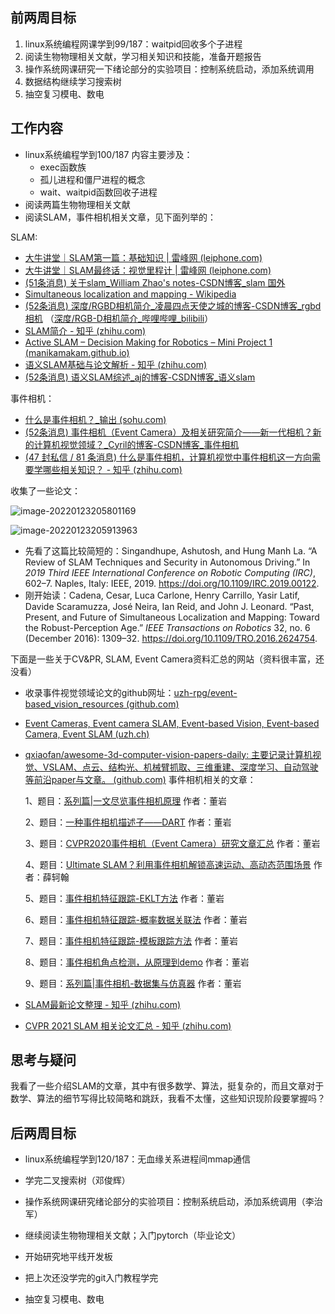 ## 前两周目标

1. linux系统编程网课学到99/187：waitpid回收多个子进程
2. 阅读生物物理相关文献，学习相关知识和技能，准备开题报告
3. 操作系统网课研究一下绪论部分的实验项目：控制系统启动，添加系统调用
4. 数据结构继续学习搜索树
5. 抽空复习模电、数电



## 工作内容

- linux系统编程学到100/187
  内容主要涉及：
  - exec函数族
  - 孤儿进程和僵尸进程的概念
  - wait、waitpid函数回收子进程
- 阅读两篇生物物理相关文献
- 阅读SLAM，事件相机相关文章，见下面列举的：

SLAM:

- [大牛讲堂｜SLAM第一篇：基础知识 | 雷峰网 (leiphone.com)](https://www.leiphone.com/category/ai/iAe3f8qmRHXavgSl.html)
- [大牛讲堂｜SLAM最终话：视觉里程计 | 雷峰网 (leiphone.com)](https://www.leiphone.com/category/ai/Qj6uJhaywpBD8vdq.html)
- [(51条消息) 关于slam_William Zhao's notes-CSDN博客_slam 国外](https://blog.csdn.net/yimingsilence/article/details/51701944)
- [Simultaneous localization and mapping - Wikipedia](https://en.wikipedia.org/wiki/Simultaneous_localization_and_mapping)
- [(52条消息) 深度/RGBD相机简介_凌晨四点天使之城的博客-CSDN博客_rgbd相机](https://blog.csdn.net/qq_41665685/article/details/103476266) （[深度/RGB-D相机简介_哔哩哔哩_bilibili](https://www.bilibili.com/video/av78570902)）
- [SLAM简介 - 知乎 (zhihu.com)](https://zhuanlan.zhihu.com/p/21381490)
- [Active SLAM – Decision Making for Robotics – Mini Project 1 (manikamakam.github.io)](https://manikamakam.github.io/SLAM/)
- [语义SLAM基础与论文解析 - 知乎 (zhihu.com)](https://www.zhihu.com/column/slampaper)
- [(52条消息) 语义SLAM综述_aj的博客-CSDN博客_语义slam](https://blog.csdn.net/a1003032404/article/details/104538205)



事件相机：

- [什么是事件相机？_输出 (sohu.com)](https://www.sohu.com/a/376900453_100007727)
- [(52条消息) 事件相机（Event Camera）及相关研究简介——新一代相机？新的计算机视觉领域？_Cyril的博客-CSDN博客_事件相机](https://blog.csdn.net/qq_43414059/article/details/104850013)
- [(47 封私信 / 81 条消息) 什么是事件相机，计算机视觉中事件相机这一方向需要学哪些相关知识？ - 知乎 (zhihu.com)](https://www.zhihu.com/question/333451919)



收集了一些论文：

![image-20220123205801169](2022-01-23.assets/image-20220123205801169.png)

![image-20220123205913963](2022-01-23.assets/image-20220123205913963.png)

- 先看了这篇比较简短的：Singandhupe, Ashutosh, and Hung Manh La. “A Review of SLAM Techniques and Security in Autonomous Driving.” In *2019 Third IEEE International Conference on Robotic Computing (IRC)*, 602–7. Naples, Italy: IEEE, 2019. https://doi.org/10.1109/IRC.2019.00122.
- 刚开始读：Cadena, Cesar, Luca Carlone, Henry Carrillo, Yasir Latif, Davide Scaramuzza, José Neira, Ian Reid, and John J. Leonard. “Past, Present, and Future of Simultaneous Localization and Mapping: Toward the Robust-Perception Age.” *IEEE Transactions on Robotics* 32, no. 6 (December 2016): 1309–32. https://doi.org/10.1109/TRO.2016.2624754.



下面是一些关于CV&PR, SLAM, Event Camera资料汇总的网站（资料很丰富，还没看）

- 收录事件视觉领域论文的github网址：[uzh-rpg/event-based_vision_resources (github.com)](https://github.com/uzh-rpg/event-based_vision_resources)

- [Event Cameras, Event camera SLAM, Event-based Vision, Event-based Camera, Event SLAM (uzh.ch)](https://rpg.ifi.uzh.ch/research_dvs.html)

- [qxiaofan/awesome-3d-computer-vision-papers-daily: 主要记录计算机视觉、VSLAM、点云、结构光、机械臂抓取、三维重建、深度学习、自动驾驶等前沿paper与文章。 (github.com)](https://github.com/qxiaofan/awesome-3d-computer-vision-papers-daily)
  事件相机相关的文章：

  1、题目：[系列篇|一文尽览事件相机原理](https://link.zhihu.com/?target=https%3A//mp.weixin.qq.com/s/szy9Bwcye8THCXz_I6SM1Q) 作者：董岩

  2、题目：[一种事件相机描述子——DART](https://link.zhihu.com/?target=https%3A//mp.weixin.qq.com/s/KSImGRLx-ZxggFXPZ8PQJQ) 作者：董岩

  3、题目：[CVPR2020事件相机（Event Camera）研究文章汇总](https://link.zhihu.com/?target=https%3A//mp.weixin.qq.com/s/wHC0Wzl9fgodLftA-l7s8g) 作者：董岩

  4、题目：[Ultimate SLAM？利用事件相机解锁高速运动、高动态范围场景](https://link.zhihu.com/?target=https%3A//mp.weixin.qq.com/s/ppKv8_KFe5fFzCpFcC3VCw) 作者：薛轲翰

  5、题目：[事件相机特征跟踪-EKLT方法](https://link.zhihu.com/?target=https%3A//mp.weixin.qq.com/s/m-UbwW_YWcvvMpY7pix9_Q) 作者：董岩

  6、题目：[事件相机特征跟踪-概率数据关联法](https://link.zhihu.com/?target=https%3A//mp.weixin.qq.com/s/WBfN49buvcKlsqtV3XmFbQ) 作者：董岩

  7、题目：[事件相机特征跟踪-模板跟踪方法](https://link.zhihu.com/?target=https%3A//mp.weixin.qq.com/s/_o4kYSyK5uZ8SUzmlf6XxQ) 作者：董岩

  8、题目：[事件相机角点检测，从原理到demo](https://link.zhihu.com/?target=https%3A//mp.weixin.qq.com/s/GVyP4iTy9UgUtfwc1KpRmw) 作者：董岩

  9、题目：[系列篇|事件相机-数据集与仿真器](https://link.zhihu.com/?target=https%3A//mp.weixin.qq.com/s/baML-DaDbbpsVkwDGaaj7g) 作者：董岩

- [SLAM最新论文整理 - 知乎 (zhihu.com)](https://www.zhihu.com/column/c_1308454037030363136)

- [CVPR 2021 SLAM 相关论文汇总 - 知乎 (zhihu.com)](https://zhuanlan.zhihu.com/p/382419307)

## 思考与疑问

我看了一些介绍SLAM的文章，其中有很多数学、算法，挺复杂的，而且文章对于数学、算法的细节写得比较简略和跳跃，我看不太懂，这些知识现阶段要掌握吗？



## 后两周目标

- linux系统编程学到120/187：无血缘关系进程间mmap通信
- 学完二叉搜索树（邓俊辉）
- 操作系统网课研究绪论部分的实验项目：控制系统启动，添加系统调用（李治军）

- 继续阅读生物物理相关文献；入门pytorch（毕业论文）

- 开始研究地平线开发板

- 把上次还没学完的git入门教程学完

- 抽空复习模电、数电

  

